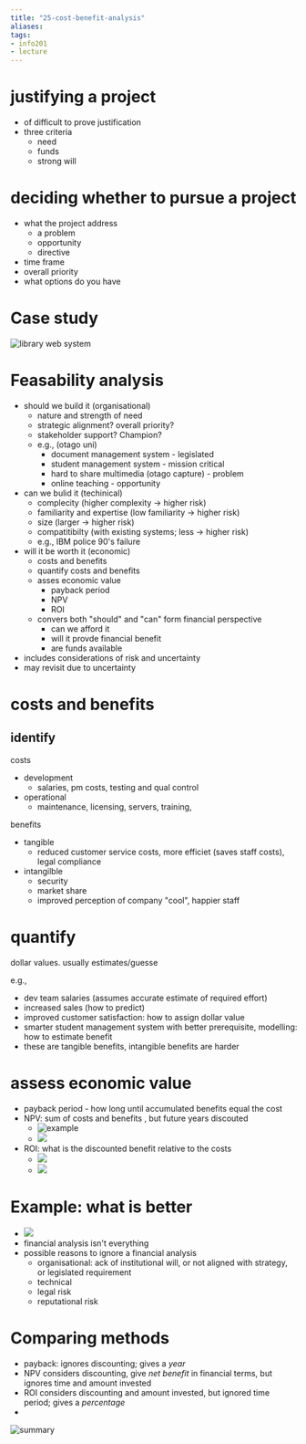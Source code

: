 ```yaml
---
title: "25-cost-benefit-analysis"
aliases: 
tags: 
- info201
- lecture
---
```


# justifying a project
- of difficult to prove justification
- three criteria
	- need
	- funds
	- strong will

# deciding whether to pursue a project
- what the project address
	- a problem
	- opportunity
	- directive
- time frame
- overall priority
- what options do you have

# Case study
![library web system](https://i.imgur.com/KXOOiQ9.png)

# Feasability analysis
- should we build it (organisational)
	- nature and strength of need
	- strategic alignment? overall priority?
	- stakeholder support? Champion?
	- e.g., (otago uni)
		- document management system - legislated
		- student management system - mission critical
		- hard to share multimedia (otago capture) - problem
		- online teaching - opportunity
- can we bulid it (techinical)
	- complecity (higher complexity -> higher risk)
	- familiarity and expertise (low familiarity -> higher risk)
	- size (larger -> higher risk)
	- compatitibilty (with existing systems; less -> higher risk)
	- e.g., IBM police 90's failure
- will it be worth it (economic)
	- costs and benefits
	- quantify costs and benefits
	- asses economic value
		- payback period
		- NPV
		- ROI
	- convers both "should" and "can" form financial perspective
		- can we afford it
		- will it provde financial benefit
		- are funds available
- includes considerations of risk and uncertainty
- may revisit due to uncertainty

# costs and benefits
## identify
costs
- development
	- salaries, pm costs, testing and qual control
- operational
	- maintenance, licensing, servers, training, 

benefits
- tangible
	- reduced customer service costs, more efficiet (saves staff costs), legal compliance
- intangilble
	- security
	- market share
	- improved perception of company "cool", happier staff

# quantify
dollar values. usually estimates/guesse

e.g.,
- dev team salaries (assumes accurate estimate of required effort)
- increased sales (how to predict)
- improved customer satisfaction: how to assign dollar value
- smarter student management system with better prerequisite, modelling: how to estimate benefit
- these are tangible benefits, intangible benefits are harder

# assess economic value
- payback period - how long until accumulated benefits equal the cost  
- NPV: sum of costs and benefits , but future years discouted
	- ![example](https://i.imgur.com/W6lhzKb.png)
	- ![](https://i.imgur.com/rpOBYdc.png)
- ROI: what is the discounted benefit relative to the costs
	- ![](https://i.imgur.com/puvRpYm.png)
	- ![](https://i.imgur.com/19rMyQa.png)

# Example: what is better
- ![](https://i.imgur.com/nxMstV5.png)
- financial analysis isn't everything
- possible reasons to ignore a financial analysis
	- organisational: ack of institutional will, or not aligned with strategy, or legislated requirement
	- technical
	- legal risk
	- reputational risk

# Comparing methods
- payback: ignores discounting; gives a *year*
- NPV considers discounting, give *net benefit* in financial terms, but ignores time and amount invested
- ROI considers discounting and amount invested, but ignored time period; gives a *percentage*
- 

![summary](https://i.imgur.com/rnBdIfg.png)


